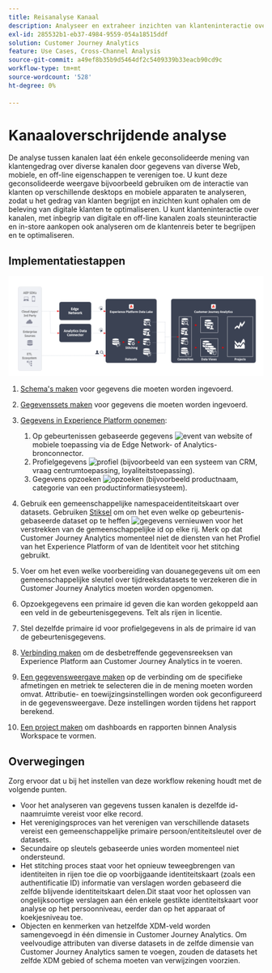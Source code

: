 ```yaml
---
title: Reisanalyse Kanaal
description: Analyseer en extraheer inzichten van klanteninteractie over de klantenreis.
exl-id: 285532b1-eb37-4984-9559-054a18515ddf
solution: Customer Journey Analytics
feature: Use Cases, Cross-Channel Analysis
source-git-commit: a49ef8b35b9d5464df2c5409339b33eacb90cd9c
workflow-type: tm+mt
source-wordcount: '528'
ht-degree: 0%

---
```


# Kanaaloverschrijdende analyse

De analyse tussen kanalen laat één enkele geconsolideerde mening van klantengedrag over diverse kanalen door gegevens van diverse Web, mobiele, en off-line eigenschappen te verenigen toe. U kunt deze geconsolideerde weergave bijvoorbeeld gebruiken om de interactie van klanten op verschillende desktops en mobiele apparaten te analyseren, zodat u het gedrag van klanten begrijpt en inzichten kunt ophalen om de beleving van digitale klanten te optimaliseren. U kunt klanteninteractie over kanalen, met inbegrip van digitale en off-line kanalen zoals steuninteractie en in-store aankopen ook analyseren om de klantenreis beter te begrijpen en te optimaliseren.

## Implementatiestappen

![Stroom van implementatiestappen zoals beschreven in deze sectie.](../assets/cca-architecture.png)

1. [Schema&#39;s maken](https://experienceleague.adobe.com/docs/experience-platform/xdm/tutorials/create-schema-ui.html) voor gegevens die moeten worden ingevoerd.
1. [Gegevenssets maken](https://experienceleague.adobe.com/docs/platform-learn/tutorials/data-ingestion/create-datasets-and-ingest-data.html) voor gegevens die moeten worden ingevoerd.
1. [Gegevens in Experience Platform opnemen](https://experienceleague.adobe.com/docs/platform-learn/tutorials/data-ingestion/understanding-data-ingestion.html):
   1. Op gebeurtenissen gebaseerde gegevens ![event](https://spectrum.adobe.com/static/icons/workflow_18/Smock_Events_18_N.svg) van website of mobiele toepassing via de Edge Network- of Analytics-bronconnector.
   2. Profielgegevens ![profiel](https://spectrum.adobe.com/static/icons/workflow_18/Smock_User_18_N.svg) (bijvoorbeeld van een systeem van CRM, vraag centrumtoepassing, loyaliteitstoepassing).
   3. Gegevens opzoeken ![opzoeken](https://spectrum.adobe.com/static/icons/workflow_18/Smock_Search_18_N.svg) (bijvoorbeeld productnaam, categorie van een productinformatiesysteem).

1. Gebruik een gemeenschappelijke namespaceidentiteitskaart over datasets. Gebruiken [Stiksel](../../stitching/overview.md) om om het even welke op gebeurtenis-gebaseerde dataset op te heffen ![gegevens vernieuwen](https://spectrum.adobe.com/static/icons/workflow_18/Smock_DataRefresh_18_N.svg) voor het verstrekken van de gemeenschappelijke id op elke rij. Merk op dat Customer Journey Analytics momenteel niet de diensten van het Profiel van het Experience Platform of van de Identiteit voor het stitching gebruikt.
1. Voer om het even welke voorbereiding van douanegegevens uit om een gemeenschappelijke sleutel over tijdreeksdatasets te verzekeren die in Customer Journey Analytics moeten worden opgenomen.
1. Opzoekgegevens een primaire id geven die kan worden gekoppeld aan een veld in de gebeurtenisgegevens. Telt als rijen in licentie.
1. Stel dezelfde primaire id voor profielgegevens in als de primaire id van de gebeurtenisgegevens.
1. [Verbinding maken](../../connections/overview.md) om de desbetreffende gegevensreeksen van Experience Platform aan Customer Journey Analytics in te voeren.
1. [Een gegevensweergave maken](/help/data-views/create-dataview.md) op de verbinding om de specifieke afmetingen en metriek te selecteren die in de mening moeten worden omvat. Attributie- en toewijzingsinstellingen worden ook geconfigureerd in de gegevensweergave. Deze instellingen worden tijdens het rapport berekend.
1. [Een project maken](/help/analysis-workspace/home.md) om dashboards en rapporten binnen Analysis Workspace te vormen.

## Overwegingen

Zorg ervoor dat u bij het instellen van deze workflow rekening houdt met de volgende punten.

* Voor het analyseren van gegevens tussen kanalen is dezelfde id-naamruimte vereist voor elke record.
* Het verenigingsproces van het verenigen van verschillende datasets vereist een gemeenschappelijke primaire persoon/entiteitsleutel over de datasets.
* Secundaire op sleutels gebaseerde unies worden momenteel niet ondersteund.
* Het stitching proces staat voor het opnieuw teweegbrengen van identiteiten in rijen toe die op voorbijgaande identiteitskaart (zoals een authentificatie ID) informatie van verslagen worden gebaseerd die zelfde blijvende identiteitskaart delen.Dit staat voor het oplossen van ongelijksoortige verslagen aan één enkele gestikte identiteitskaart voor analyse op het persoonniveau, eerder dan op het apparaat of koekjesniveau toe.
* Objecten en kenmerken van hetzelfde XDM-veld worden samengevoegd in één dimensie in Customer Journey Analytics. Om veelvoudige attributen van diverse datasets in de zelfde dimensie van Customer Journey Analytics samen te voegen, zouden de datasets het zelfde XDM gebied of schema moeten van verwijzingen voorzien.

